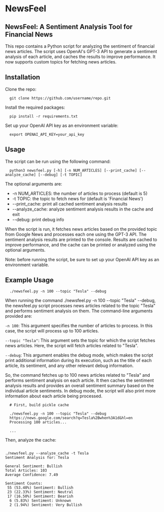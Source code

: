# NewsFeel
## NewsFeel: A Sentiment Analysis Tool for Financial News

This repo contains a Python script for analyzing the sentiment of financial news articles. The script uses OpenAI's GPT-3 API to generate a sentiment analysis of each article, and caches the results to improve performance. It now supports custom topics for fetching news articles.

## Installation
Clone the repo:
```console
  git clone https://github.com/username/repo.git
```

Install the required packages:
```console
  pip install -r requirements.txt
```

Set up your OpenAI API key as an environment variable:
```console
  export OPENAI_API_KEY=your_api_key
```

## Usage
The script can be run using the following command:

```console
  python3 newsfeel.py [-h] [-n NUM_ARTICLES] [--print_cache] [--analyze_cache] [--debug] [-t TOPIC]
```

The optional arguments are:

- -n NUM_ARTICLES: the number of articles to process (default is 5)
- -t TOPIC: the topic to fetch news for (default is 'Financial News')
- --print_cache: print all cached sentiment analysis results
- --analyze_cache: analyze sentiment analysis results in the cache and exit
- --debug: print debug info

When the script is run, it fetches news articles based on the provided topic from Google News and processes each one using the GPT-3 API. The sentiment analysis results are printed to the console. Results are cached to improve performance, and the cache can be printed or analyzed using the optional arguments.

Note: before running the script, be sure to set up your OpenAI API key as an environment variable.

## Example Usage

```console
  ./newsfeel.py -n 100 --topic "Tesla" --debug
```

When running the command ./newsfeel.py -n 100 --topic "Tesla" --debug, the newsfeel.py script processes news articles related to the topic "Tesla" and performs sentiment analysis on them. The command-line arguments provided are:

`-n 100`: This argument specifies the number of articles to process. In this case, the script will process up to 100 articles.

`--topic "Tesla"`: This argument sets the topic for which the script fetches news articles. Here, the script will fetch articles related to "Tesla".

`--debug`: This argument enables the debug mode, which makes the script print additional information during its execution, such as the title of each article, its sentiment, and any other relevant debug information.

So, the command fetches up to 100 news articles related to "Tesla" and performs sentiment analysis on each article. It then caches the sentiment analysis results and provides an overall sentiment summary based on the individual article sentiments. In debug mode, the script will also print more information about each article being processed.

```console
  # First, build pickle cache

  ./newsfeel.py -n 100 --topic "Tesla" --debug
  https://news.google.com/search?q=Tesla%2Bwhen%3A1d&hl=en
  Processing 100 articles...

  ...

```

Then, analyze the cache:

```console

./newsfeel.py --analyze_cache -t Tesla
Sentiment Analysis for: Tesla

General Sentiment: Bullish
Total Articles: 103
Average Confidence: 7.49

Sentiment Counts:
 55 (53.40%) Sentiment: Bullish
 23 (22.33%) Sentiment: Neutral
 17 (16.50%) Sentiment: Bearish
  6 (5.83%) Sentiment: Unknown
  2 (1.94%) Sentiment: Very Bullish
```
